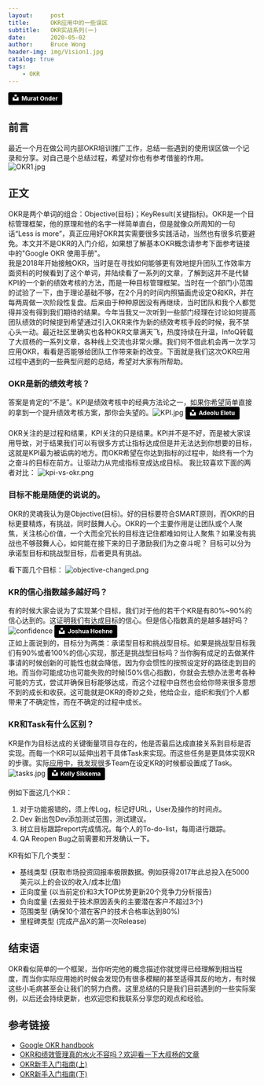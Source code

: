 ```yaml
---
layout:     post
title:      OKR应用中的一些误区
subtitle:   OKR实战系列(一)
date:       2020-05-02
author:     Bruce Wong
header-img: img/Vision1.jpg
catalog: true
tags:
    - OKR
---
```

<a style="background-color:black;color:white;text-decoration:none;padding:4px 6px;font-family:-apple-system, BlinkMacSystemFont, &quot;San Francisco&quot;, &quot;Helvetica Neue&quot;, Helvetica, Ubuntu, Roboto, Noto, &quot;Segoe UI&quot;, Arial, sans-serif;font-size:12px;font-weight:bold;line-height:1.2;display:inline-block;border-radius:3px" href="https://unsplash.com/@muratodr?utm_medium=referral&amp;utm_campaign=photographer-credit&amp;utm_content=creditBadge" target="_blank" rel="noopener noreferrer" title="Download free do whatever you want high-resolution photos from Murat Onder"><span style="display:inline-block;padding:2px 3px"><svg xmlns="http://www.w3.org/2000/svg" style="height:12px;width:auto;position:relative;vertical-align:middle;top:-2px;fill:white" viewBox="0 0 32 32"><title>unsplash-logo</title><path d="M10 9V0h12v9H10zm12 5h10v18H0V14h10v9h12v-9z"></path></svg></span><span style="display:inline-block;padding:2px 3px">Murat Onder</span></a><br/>
## 前言

最近一个月在做公司内部OKR培训推广工作，总结一些遇到的使用误区做一个记录和分享。对自己是个总结过程，希望对你也有参考借鉴的作用。  
![OKR1.jpg](../../../../img/OKR/OKR1.jpg)

## 正文

OKR是两个单词的组合：Objective(目标)；KeyResult(关键指标)。OKR是一个目标管理框架，他的原理和他的名字一样简单直白，但是就像众所周知的一句话“Less is more”，真正应用好OKR其实需要很多实践活动，当然也有很多坑要避免。本文并不是OKR的入门介绍，如果想了解基本OKR概念请参考下面参考链接中的"Google OKR 使用手册"。  
我是2018年开始接触OKR，当时是在寻找如何能够更有效地提升团队工作效率方面资料的时候看到了这个单词，并陆续看了一系列的文章，了解到这并不是代替KPI的一个新的绩效考核的方法，而是一种目标管理框架。当时在一个部门小范围的试验了一下，由于理论基础不够，在2个月的时间内照猫画虎设定O和KR，并在每两周做一次阶段性复盘。后来由于种种原因没有再继续，当时团队和我个人都觉得并没有得到我们期待的结果。今年当我又一次听到一些部门经理在讨论如何提高团队绩效的时候提到希望通过引入OKR来作为新的绩效考核手段的时候，我不禁心头一动。最近社区里确实也各种OKR文章满天飞，热度持续在升温，InfoQ转载了大叔杨的一系列文章，各种线上交流也非常火爆。我们何不借此机会再一次学习应用OKR，看看是否能够给团队工作带来新的改变。下面就是我们这次OKR应用过程中遇到的一些典型问题的总结，希望对大家有所帮助。  

### OKR是新的绩效考核？

答案是肯定的“不是”。KPI是绩效考核中的经典方法论之一，如果你希望简单直接的拿到一个提升绩效考核方案，那你会失望的。![KPI.jpg](../../../../img/OKR/KPI.jpg "KPI")
<a style="background-color:black;color:white;text-decoration:none;padding:4px 6px;font-family:-apple-system, BlinkMacSystemFont, &quot;San Francisco&quot;, &quot;Helvetica Neue&quot;, Helvetica, Ubuntu, Roboto, Noto, &quot;Segoe UI&quot;, Arial, sans-serif;font-size:12px;font-weight:bold;line-height:1.2;display:inline-block;border-radius:3px" href="https://unsplash.com/@adeolueletu?utm_medium=referral&amp;utm_campaign=photographer-credit&amp;utm_content=creditBadge" target="_blank" rel="noopener noreferrer" title="Download free do whatever you want high-resolution photos from Adeolu Eletu"><span style="display:inline-block;padding:2px 3px"><svg xmlns="http://www.w3.org/2000/svg" style="height:12px;width:auto;position:relative;vertical-align:middle;top:-2px;fill:white" viewBox="0 0 32 32"><title>unsplash-logo</title><path d="M10 9V0h12v9H10zm12 5h10v18H0V14h10v9h12v-9z"></path></svg></span><span style="display:inline-block;padding:2px 3px">Adeolu Eletu</span></a><br/><br/>
OKR关注的是过程和结果，KPI关注的只是结果。KPI并不是不好，而是被大家误用导致，对于结果我们可以有很多方式让指标达成但是并无法达到你想要的目标，这就是KPI最为被诟病的地方。而OKR希望在你达到指标的过程中，始终有一个为之奋斗的目标在前方。让驱动力从完成指标变成达成目标。
我比较喜欢下面的两者对比：
![kpi-vs-okr.png](../../../../img/OKR/kpi_vs_okr.png "KPI VS OKR")

### 目标不能是随便的说说的。

OKR的灵魂我认为是Objective(目标)。好的目标要符合SMART原则，而OKR的目标更要精炼，有挑战，同时鼓舞人心。OKR的一个主要作用是让团队或个人聚焦，关注核心价值，一个大而全冗长的目标连记住都难如何让人聚焦？如果没有挑战也不够鼓舞人心，如何能在接下来的日子激励我们为之奋斗呢？
目标可以分为承诺型目标和挑战型目标，后者更具有挑战。

看下面几个目标：
![objective-changed.png](../../../../img/OKR/objective_changed.png)

### KR的信心指数越多越好吗？

有的时候大家会说为了实现某个目标，我们对于他的若干个KR是有80%~90%的信心达到的。这证明我们有达成目标的信心。但是信心指数真的是越多越好吗？
![confidence](../../../../img/OKR/img/OKR/confidence.jpg "Confidence")
<a style="background-color:black;color:white;text-decoration:none;padding:4px 6px;font-family:-apple-system, BlinkMacSystemFont, &quot;San Francisco&quot;, &quot;Helvetica Neue&quot;, Helvetica, Ubuntu, Roboto, Noto, &quot;Segoe UI&quot;, Arial, sans-serif;font-size:12px;font-weight:bold;line-height:1.2;display:inline-block;border-radius:3px" href="https://unsplash.com/@mrthetrain?utm_medium=referral&amp;utm_campaign=photographer-credit&amp;utm_content=creditBadge" target="_blank" rel="noopener noreferrer" title="Download free do whatever you want high-resolution photos from Joshua Hoehne"><span style="display:inline-block;padding:2px 3px"><svg xmlns="http://www.w3.org/2000/svg" style="height:12px;width:auto;position:relative;vertical-align:middle;top:-2px;fill:white" viewBox="0 0 32 32"><title>unsplash-logo</title><path d="M10 9V0h12v9H10zm12 5h10v18H0V14h10v9h12v-9z"></path></svg></span><span style="display:inline-block;padding:2px 3px">Joshua Hoehne</span></a><br/>
正如上面说到的，目标分为两类：承诺型目标和挑战型目标。如果是挑战型目标我们有90%或者100%的信心实现，那还是挑战型目标吗？当你胸有成足的去做某件事请的时候创新的可能性也就会降低，因为你会惯性的按照设定好的路径走到目的地。而当你可能成功也可能失败的时候(50%信心指数)，你就会去想办法思考各种可能的方式，尝试并确保目标能够达成，而这个过程中自然也会给你带来很多意想不到的成长和收获。这可能就是OKR的奇妙之处，他给企业，组织和我们个人都带来了不确定性，而在不确定的过程中成长。

### KR和Task有什么区别？

KR是作为目标达成的关键衡量项目存在的，他是否最后达成直接关系到目标是否实现。而每一个KR可以延伸出若干具体Task来实现。而这些任务是更具体实现KR的步骤。实际应用中，我发现很多Team在设定KR的时候都设置成了Task。
![tasks.jpg](../../../../img/OKR/tasks.jpg "Task")
<a style="background-color:black;color:white;text-decoration:none;padding:4px 6px;font-family:-apple-system, BlinkMacSystemFont, &quot;San Francisco&quot;, &quot;Helvetica Neue&quot;, Helvetica, Ubuntu, Roboto, Noto, &quot;Segoe UI&quot;, Arial, sans-serif;font-size:12px;font-weight:bold;line-height:1.2;display:inline-block;border-radius:3px" href="https://unsplash.com/@kellysikkema?utm_medium=referral&amp;utm_campaign=photographer-credit&amp;utm_content=creditBadge" target="_blank" rel="noopener noreferrer" title="Download free do whatever you want high-resolution photos from Kelly Sikkema"><span style="display:inline-block;padding:2px 3px"><svg xmlns="http://www.w3.org/2000/svg" style="height:12px;width:auto;position:relative;vertical-align:middle;top:-2px;fill:white" viewBox="0 0 32 32"><title>unsplash-logo</title><path d="M10 9V0h12v9H10zm12 5h10v18H0V14h10v9h12v-9z"></path></svg></span><span style="display:inline-block;padding:2px 3px">Kelly Sikkema</span></a>

例如下面这几个KR：
   1. 对于功能报错的，须上传Log，标记好URL，User及操作的时间点。
   2. Dev 新出包Dev添加测试范围，测试建议。
   3. 树立目标跟踪report完成情况。每个人的To-do-list，每周进行跟踪。
   4. QA Reopen Bug之前需要和开发确认一下。

KR有如下几个类型：
+ 基线类型 (获取市场投资回报率极限数据。例如获得2017年此总投入在5000美元以上的会议的收入/成本比值)
+ 正向度量 (以当前定价和3大TOP优势更新20个竞争力分析报告)
+ 负向度量 (去报处于技术原因丢失的主要潜在客户不超过3个)
+ 范围类型 (确保10个潜在客户的技术合格率达到80%)
+ 里程碑类型 (完成产品X的第一次Release)


## 结束语

OKR看似简单的一个框架，当你听完他的概念描述你就觉得已经理解到相当程度，而当你实际应用她的时候会发现仍有很多模糊的甚至适得其反的地方，有时候这些小毛病甚至会让我们的努力白费。这里总结的只是我们目前遇到的一些实际案例，以后还会持续更新，也欢迎您和我联系分享您的观点和经验。

## 参考链接

- [Google OKR handbook](https://mp.weixin.qq.com/s/fWtMOkH_jMd6qTPmynq7Dg)
- [OKR和绩效管理真的水火不容吗？欢迎看一下大叔杨的文章](https://www.infoq.cn/article/N3ftFF71ScPyRtKXJqKg?utm_source=rss&utm_medium=article)
- [OKR新手入门指南(上)](https://mp.weixin.qq.com/s/vy9DYcLWMTaOrtz9f_h8pg)
- [OKR新手入门指南(下)](https://mp.weixin.qq.com/s/40OiONR-HOt4vvbkovv1IQ)





